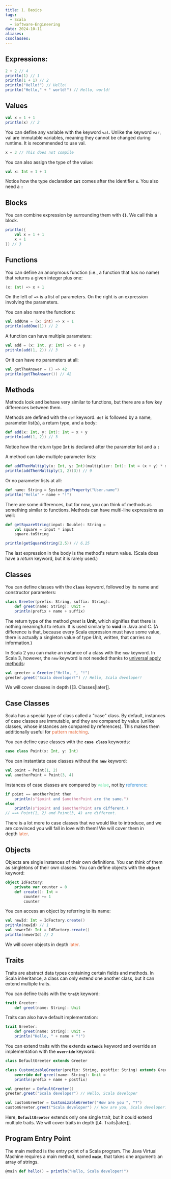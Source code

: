 ```yaml
---
title: 1. Basics
tags:
  - Scala
  - Software-Engineering
date: 2024-10-11
aliases: 
cssclasses:
---
```

## Expressions:
```scala
2 + 2 // 4
println(1) // 1
println(1 + 1) // 2
println("Hello!") // Hello!
println("Hello," + " world!") // Hello, world!
```

## Values
```scala
val x = 1 + 1
println(x) // 2
```

You can define any variable with the keyword `val`. Unlike the keyword `var`, val are immutable variables, meaning they cannot be changed during runtime. It is recommended to use val.

```scala
x = 3 // This does not compile
```

You can also assign the type of the value:
```scala 
val x: Int = 1 + 1
```
Notice how the type declaration **`Int`** comes after the identifier **`x`**. You also need a **`:`**


## Blocks
You can combine expression by surrounding them with **`{}`**. We call this a block.
```scala
println({
	val x = 1 + 1
	x + 1
}) // 3
```

## Functions
You can define an anonymous function (i.e., a function that has no name) that returns a given integer plus one:
```scala
(x: Int) => x + 1
```
On the left of `=>` is a list of parameters. On the right is an expression involving the parameters.

You can also name the functions:
```scala
val addOne = (x: int) => x + 1
println(addOne(1)) // 2
```

 
A function can have multiple parameters:
```scala
val add = (x: Int, y: Int) => x + y
pritnln(add(1, 2)) // 3
```

Or it can have no parameters at all:
```scala
val getTheAnswer = () => 42
println(getTheAnswer()) // 42
```

## Methods
Methods look and behave very similar to functions, but there are a few key differences between them.

Methods are defined with the `def` keyword. `def` is followed by a name, parameter list(s), a return type, and a body:
```scala
def add(x: Int, y: Int): Int = x + y
println(add(1, 2)) // 3
```

Notice how the return type **`Int`** is declared after the parameter list and a **`:`**

A method can take multiple parameter lists:
```scala
def addThenMultiply(x: Int, y: Int)(multiplier: Int): Int = (x + y) * multiplier
println(addThenMultiply(1, 2)(3)) // 9
```
Or no parameter lists at all:
```scala
def name: String = System.getProperty("User.name")
println("Hello" + name + "!")
```

There are some differences, but for now, you can think of methods as something similar to functions. Methods can have multi-line expressions as well:
```scala
def getSquareString(input: Double): String = 
	val square = input * input
	square.toString

println(getSquareString(2.5)) // 6.25
```

The last expression in the body is the method's return value. (Scala does have a *return* keyword, but it is rarely used.)

## Classes
You can define classes with the **`class`** keyword, followed by its name and constructor parameters:
```scala
class Greeter(prefix: String, suffix: String):
	def greet(name: String): Unit = 
	println(prefix + name + suffix)
```
The return type of the method *greet* is **Unit**, which signifies that there is nothing meaningful to return. It is used similarly to **void** in Java and C. (A difference is that, because every Scala expression must have some value, there is actually a singleton value of type Unit, written, that carries no information.)

In Scala 2 you can make an instance of a class with the `new` keyword. In Scala 3, however, the `new` keyword is not needed thanks to [universal apply methods](https://docs.scala-lang.org/scala3/reference/other-new-features/creator-applications.html):
```scala
val greeter = Greeter("Hello, ", "!")
greeter.greet("Scala developer!") // Hello, Scala developer!
```

We will cover classes in depth [[3. Classes|later]].
## Case Classes
Scala has a special type of class called a "case" class. By default, instances of case classes are immutable, and they are compared by value (unlike classes, whose instances are compared by references). This makes them additionally useful for <font color="#e97144">pattern matching</font>.

You can define case classes with the **`case class`** keywords:
```scala
case class Point(x: Int, y: Int)
```

You can instantiate case classes without the **`new`** keyword:
```scala
val point = Point(1, 2)
val anotherPoint = Point(3, 4)
```

Instances of case classes are compared by <font color="#71e9ac">value</font>, not by <font color="#3b93d8">reference</font>:
```scala
if point == anotherPoint then
	println(s"$point and $anotherPoint are the same.")
else
	println(s"$point and $anotherPoint are different.)
// ==> Point(1, 2) and Point(3, 4) are different.
```
There is a lot more to case classes that we would like to introduce, and we are convinced you will fall in love with them! We will cover them in depth <font color="#e97144">later</font>.

## Objects
Objects are single instances of their own definitions. You can think of them as singletons of their own classes.
You can define objects with the **`object`** keyword:
```scala
object IdFactory:
	private var counter = 0
	def create(): Int = 
		counter += 1
		counter
```

You can access an object by referring to its name:
```scala
val newId: Int = IdFactory.create()
pritnln(newId) // 1
val newerId: Int = IdFactory.create()
println(newerId) // 2
```

We will cover objects in depth <font color="#e97144">later</font>.

## Traits
Traits are abstract data types containing certain fields and methods. In Scala inheritance, a class can only extend one another class, but it can extend multiple traits.

You can define traits with the **`trait`** keyword:

```scala
trait Greeter:
	def greet(name: String): Unit
```

Traits can also have default implementation:

```scala
trait Greeter:
	def greet(name: String): Unit = 
	println("Hello, " + name + "!")
```

You can extend traits with the extends **`extends`** keyword and override an implementation with the **`override`** keyword:

```scala
class DefaultGreeter extends Greeter

class CustomizableGreeter(prefix: String, postfix: String) extends Greeter:
	override def greet(name: String): Unit =
	println(prefix + name + postfix)

val greeter = DefaultGreeter()
greeter.greet("Scala developer") // Hello, Scala developer

val customGreeter = CustomizableGreeter("How are you ", "?")
customGreeter.greet("Scala developer") // How are you, Scala developer?
``` 
Here, **`DefaultGreeter`** extends only one single trait, but it could extend multiple traits.
We will cover traits in depth [[4. Traits|later]].

## Program Entry Point
The main method is the entry point of a Scala program. The Java Virtual Machine requires a main method, named **`main`**, that takes one argument: an array of strings.

```scala
@main def hello() = println("Hello, Scala developer!")
```

